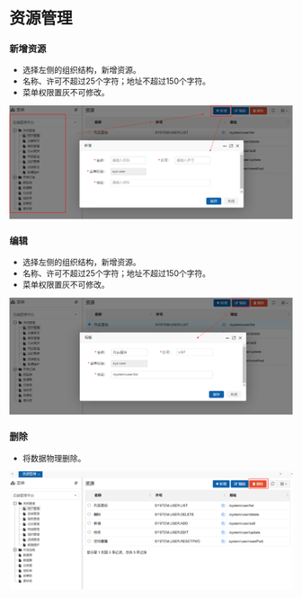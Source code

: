 # 资源管理

### 新增资源

* 选择左侧的组织结构，新增资源。
* 名称、许可不超过25个字符；地址不超过150个字符。
* 菜单权限置灰不可修改。

![](/assets/3.7.1.png)

### 编辑

* 选择左侧的组织结构，新增资源。
* 名称、许可不超过25个字符；地址不超过150个字符。
* 菜单权限置灰不可修改。

![](/assets/3.7.2.png)

### 删除

* 将数据物理删除。

![](/assets/3.7.4.png)



